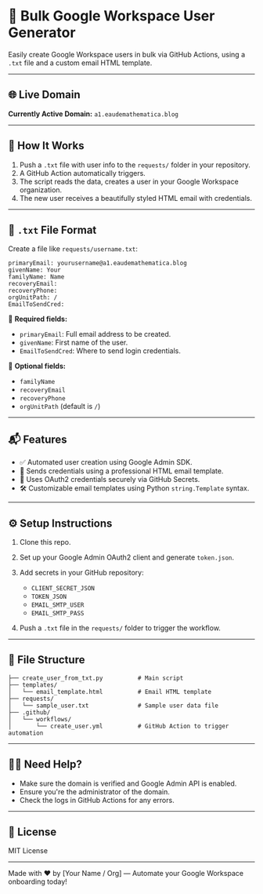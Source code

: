 # 📧 Bulk Google Workspace User Generator

Easily create Google Workspace users in bulk via GitHub Actions, using a `.txt` file and a custom email HTML template.

---

## 🌐 Live Domain

**Currently Active Domain:** `a1.eaudemathematica.blog`

---

## 🧾 How It Works

1. Push a `.txt` file with user info to the `requests/` folder in your repository.
2. A GitHub Action automatically triggers.
3. The script reads the data, creates a user in your Google Workspace organization.
4. The new user receives a beautifully styled HTML email with credentials.

---

## 📄 `.txt` File Format

Create a file like `requests/username.txt`:

```
primaryEmail: yourusername@a1.eaudemathematica.blog
givenName: Your
familyName: Name
recoveryEmail:
recoveryPhone:
orgUnitPath: /
EmailToSendCred:
```

🔹 **Required fields:**

* `primaryEmail`: Full email address to be created.
* `givenName`: First name of the user.
* `EmailToSendCred`: Where to send login credentials.

🔹 **Optional fields:**

* `familyName`
* `recoveryEmail`
* `recoveryPhone`
* `orgUnitPath` (default is `/`)

---

## 📬 Features

* ✅ Automated user creation using Google Admin SDK.
* 📩 Sends credentials using a professional HTML email template.
* 🔐 Uses OAuth2 credentials securely via GitHub Secrets.
* 🛠️ Customizable email templates using Python `string.Template` syntax.

---

## ⚙️ Setup Instructions

1. Clone this repo.
2. Set up your Google Admin OAuth2 client and generate `token.json`.
3. Add secrets in your GitHub repository:

   * `CLIENT_SECRET_JSON`
   * `TOKEN_JSON`
   * `EMAIL_SMTP_USER`
   * `EMAIL_SMTP_PASS`
4. Push a `.txt` file in the `requests/` folder to trigger the workflow.

---

## 📁 File Structure

```
├── create_user_from_txt.py          # Main script
├── templates/
│   └── email_template.html          # Email HTML template
├── requests/
│   └── sample_user.txt              # Sample user data file
├── .github/
│   └── workflows/
│       └── create_user.yml          # GitHub Action to trigger automation
```

---

## 🙋‍♂️ Need Help?

* Make sure the domain is verified and Google Admin API is enabled.
* Ensure you're the administrator of the domain.
* Check the logs in GitHub Actions for any errors.

---

## 📜 License

MIT License

---

Made with ❤️ by \[Your Name / Org] — Automate your Google Workspace onboarding today!
